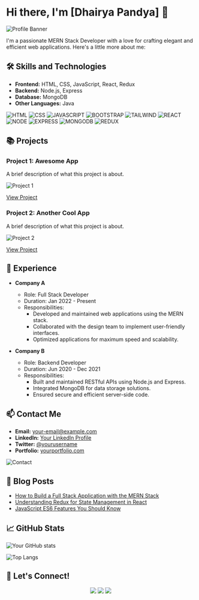 # Hi there, I'm [Dhairya Pandya] 👋

![Profile Banner](![image](https://github.com/Dhairya061202/Dhairya061202/assets/119549418/1f98ab22-b49e-40ed-85a4-04c26aa54fc2)
)

I'm a passionate MERN Stack Developer with a love for crafting elegant and efficient web applications. Here's a little more about me:

## 🛠 Skills and Technologies

- **Frontend:** HTML, CSS, JavaScript, React, Redux
- **Backend:** Node.js, Express
- **Database:** MongoDB
- **Other Languages:** Java

![HTML]()
![CSS](https://your-image-url.com/skills.png)
![JAVASCRIPT](https://your-image-url.com/skills.png)
![BOOTSTRAP](https://your-image-url.com/skills.png)
![TAILWIND ](https://your-image-url.com/skills.png)
![REACT](https://your-image-url.com/skills.png)
![NODE](https://your-image-url.com/skills.png)
![EXPRESS](https://your-image-url.com/skills.png)
![MONGODB](https://your-image-url.com/skills.png)
![REDUX](https://your-image-url.com/skills.png)

## 📚 Projects

### Project 1: Awesome App
A brief description of what this project is about.

![Project 1](https://your-image-url.com/project1.png)

[View Project](https://github.com/yourusername/project1)

### Project 2: Another Cool App
A brief description of what this project is about.

![Project 2](https://your-image-url.com/project2.png)

[View Project](https://github.com/yourusername/project2)

## 🚀 Experience

- **Company A**
  - Role: Full Stack Developer
  - Duration: Jan 2022 - Present
  - Responsibilities:
    - Developed and maintained web applications using the MERN stack.
    - Collaborated with the design team to implement user-friendly interfaces.
    - Optimized applications for maximum speed and scalability.

- **Company B**
  - Role: Backend Developer
  - Duration: Jun 2020 - Dec 2021
  - Responsibilities:
    - Built and maintained RESTful APIs using Node.js and Express.
    - Integrated MongoDB for data storage solutions.
    - Ensured secure and efficient server-side code.

## 📫 Contact Me

- **Email:** [your-email@example.com](mailto:your-email@example.com)
- **LinkedIn:** [Your LinkedIn Profile](https://linkedin.com/in/yourprofile)
- **Twitter:** [@yourusername](https://twitter.com/yourusername)
- **Portfolio:** [yourportfolio.com](https://yourportfolio.com)

![Contact](https://your-image-url.com/contact.png)

## 📝 Blog Posts

- [How to Build a Full Stack Application with the MERN Stack](https://yourblog.com/post1)
- [Understanding Redux for State Management in React](https://yourblog.com/post2)
- [JavaScript ES6 Features You Should Know](https://yourblog.com/post3)

## 📈 GitHub Stats

![Your GitHub stats](https://github-readme-stats.vercel.app/api?username=yourusername&show_icons=true&theme=radical)

![Top Langs](https://github-readme-stats.vercel.app/api/top-langs/?username=yourusername&layout=compact&theme=radical)

## 🔗 Let's Connect!

<p align="center">
  <a href="https://linkedin.com/in/yourprofile" target="_blank"><img src="https://img.shields.io/badge/LinkedIn-0077B5?style=for-the-badge&logo=linkedin&logoColor=white"/></a>
  <a href="https://twitter.com/yourusername" target="_blank"><img src="https://img.shields.io/badge/Twitter-1DA1F2?style=for-the-badge&logo=twitter&logoColor=white"/></a>
  <a href="https://github.com/yourusername" target="_blank"><img src="https://img.shields.io/badge/GitHub-181717?style=for-the-badge&logo=github&logoColor=white"/></a>
</p>
